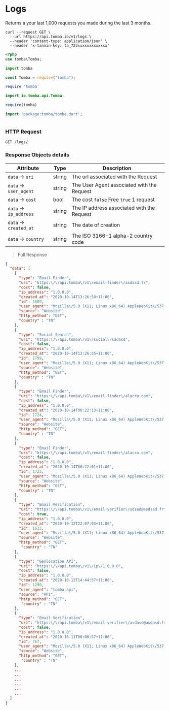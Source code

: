 # Logs

Returns a your last 1,000 requests you made during the last 3 months.

```shell
curl --request GET \
  --url https://api.tomba.io/v1/logs \
  --header 'content-type: application/json' \
  --header 'x-tannin-key: ta_722xxxxxxxxxxxxx'
```

```php
<?php
use tomba\Tomba;

```

```python
import tomba

```

```javascript
const Tomba = require("tomba");
```

```ruby
require 'tomba'

```

```java
import io.tomba.api.Tomba;

```

```r
require(tomba)

```

```dart
import 'package:tomba/tomba.dart';

```

```powershell

```

### HTTP Request

`GET /logs/`

### Response Objects details

| Attribute              | Type   | Description                                |
| ---------------------- | ------ | ------------------------------------------ |
| `data` -> `uri`        | string | The url associated with the Request        |
| `data` -> `user_agent` | string | The User Agent associated with the Request |
| `data` -> `cost`       | bool   | The cost `false` Free `true` 1 request     |
| `data` -> `ip_address` | string | The IP address associated with the Request |
| `data` -> `created_at` | string | The date of creation                       |
| `data` -> `country`    | string | The ISO 3166-1 alpha-2 country code        |

> Full Response

```json
{
  "data": [
    {
      "type": "Email Finder",
      "uri": "https:\/\/api.tomba\/v1\/email-finder\/asdasd.fr",
      "cost": false,
      "ip_address": "1.0.0.0",
      "created_at": "2020-10-14T13:26:58+11:00",
      "id": 1809,
      "user_agent": "Mozilla\/5.0 (X11; Linux x86_64) AppleWebKit\/537.36 (KHTML, like Gecko) Chrome\/85.0.4183.121 Safari\/537.36",
      "source": "Website",
      "http_method": "GET",
      "country" : "TN"
    },
    {
      "type": "Social Search",
      "uri": "https:\/\/api.tomba\/v1\/social\/sadasd",
      "cost": false,
      "ip_address": "1.0.0.0",
      "created_at": "2020-10-14T13:26:35+11:00",
      "id": 1799,
      "user_agent": "Mozilla\/5.0 (X11; Linux x86_64) AppleWebKit\/537.36 (KHTML, like Gecko) Chrome\/85.0.4183.121 Safari\/537.36",
      "source": "Website",
      "http_method": "GET",
      "country" : "TN"
    },
    {
      "type": "Email Finder",
      "uri": "https:\/\/api.tomba\/v1\/email-finder\/alacra.com",
      "cost": false,
      "ip_address": "1.0.0.0",
      "created_at": "2020-10-14T00:22:13+11:00",
      "id": 1724,
      "user_agent": "Mozilla\/5.0 (X11; Linux x86_64) AppleWebKit\/537.36 (KHTML, like Gecko) Chrome\/85.0.4183.121 Safari\/537.36",
      "source": "Website",
      "http_method": "GET",
      "country" : "TN"
    },
    {
      "type": "Email Finder",
      "uri": "https:\/\/api.tomba\/v1\/email-finder\/alacra.com",
      "cost": false,
      "ip_address": "1.0.0.0",
      "created_at": "2020-10-14T00:22:01+11:00",
      "id": 1723,
      "user_agent": "Mozilla\/5.0 (X11; Linux x86_64) AppleWebKit\/537.36 (KHTML, like Gecko) Chrome\/85.0.4183.121 Safari\/537.36",
      "source": "Website",
      "http_method": "GET",
      "country" : "TN"
    },
    {
      "type": "Email Verification",
      "uri": "https:\/\/api.tomba\/v1\/email-verifier\/sdsad@asdsad.fr",
      "cost": true,
      "ip_address": "1.0.0.0",
      "created_at": "2020-10-12T22:07:03+11:00",
      "id": 1633,
      "user_agent": "Mozilla\/5.0 (X11; Linux x86_64) AppleWebKit\/537.36 (KHTML, like Gecko) Chrome\/85.0.4183.121 Safari\/537.36",
      "source": "Website",
      "http_method": "GET",
       "country" : "TN"
    },
    {
      "type": "Geolocation API",
      "uri": "https:\/\/api.tomba\/v1\/ip\/1.0.0.0",
      "cost": false,
      "ip_address": "1.0.0.0",
      "created_at": "2020-10-12T14:44:57+11:00",
      "id": 1290,
      "user_agent": "tomba api",
      "source": "API",
      "http_method": "GET",
       "country" : "TN"
    },
    {
      "type": "Email Verification",
      "uri": "https:\/\/api.tomba\/v1\/email-verifier\/asdasd@asdasd.fr",
      "cost": false,
      "ip_address": "1.0.0.0",
      "created_at": "2020-10-11T00:06:57+11:00",
      "id": 767,
      "user_agent": "Mozilla\/5.0 (X11; Linux x86_64) AppleWebKit\/537.36 (KHTML, like Gecko) Chrome\/85.0.4183.121 Safari\/537.36",
      "source": "Website",
      "http_method": "GET",
       "country" : "TN"
    },
    ...
    ...
    ...
    ...
    ...
    ...
  ]
}
```
